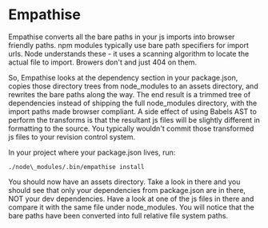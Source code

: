 # Empathise

Empathise converts all the bare paths in your js imports into browser friendly paths. npm modules
typically use bare path specifiers for import urls. Node understands these - it uses a scanning
algorithm to locate the actual file to import. Browers don't and just 404 on them.

So, Empathise looks at the dependency section in your package.json, copies those directory trees from
node\_modules to an assets directory, and rewrites the bare paths along the way. The end result is
a trimmed tree of dependencies instead of shipping the full node\_modules directory, with the import
paths made browser compliant. A side effect of using Babels AST to perform the transforms is that the
resultant js files will be slightly different in formatting to the source. You typically wouldn't
commit those transformed js files to your revision control system.

In your project where your package.json lives, run:

    ./node\_modules/.bin/empathise install

You should now have an assets directory. Take a look in there and you should see that only your
dependencies from package.json are in there, NOT your dev dependencies. Have a look at one of the 
js files in there and compare it with the same file under node\_modules. You will notice that the 
bare paths have been converted into full relative file system paths.
